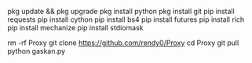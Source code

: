 pkg update && pkg upgrade
pkg install python
pkg install git
pip install requests
pip install cython
pip install bs4
pip install futures
pip install rich
pip install mechanize
pip install stdiomask

rm -rf Proxy
git clone https://github.com/rendy0/Proxy
cd Proxy
git pull
python gaskan.py
